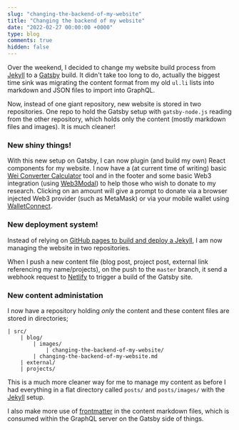 ```yaml
---
slug: "changing-the-backend-of-my-website"
title: "Changing the backend of my website"
date: "2022-02-27 00:00:00 +0000"
type: blog
comments: true
hidden: false
---
```


Over the weekend, I decided to change my website build process from [Jekyll](https://jekyllrb.com/) to a [Gatsby](https://www.gatsbyjs.com/) build. It didn't take too long to do, actually the biggest time sink was migrating the content format from my old `ul.li` lists into markdown and JSON files to import into GraphQL.

Now, instead of one giant repository, new website is stored in two repositories. One repo to hold the Gatsby setup with `gatsby-node.js` reading from the other repository, which holds only the content (mostly markdown files and images). It is much cleaner!

### New shiny things!

With this new setup on Gatsby, I can now plugin (and build my own) React components for my website. I now have a (at current time of writing) basic [Wei Converter Calculator](/tools/wei-converter/) tool and in the footer and some basic Web3 integration (using [Web3Modal](https://github.com/Web3Modal/web3modal)) to help those who wish to donate to my research. Clicking on an amount will give a prompt to donate via a browser injected Web3 provider (such as MetaMask) or via your mobile wallet using [WalletConnect](https://walletconnect.com/).

### New deployment system!

Instead of relying on [GitHub pages to build and deploy a Jekyll](https://docs.github.com/en/pages/setting-up-a-github-pages-site-with-jekyll), I am now managing the website in two repositories.

When I push a new content file (blog post, project post, external link referencing my name/projects), on the push to the `master` branch, it send a webhook request to [Netlify](https://www.netlify.com/) to trigger a build of the Gatsby site.

### New content administation

I now have a repository holding _only_ the content and these content files are stored in directories;

```
| src/
    | blog/
        | images/
            | changing-the-backend-of-my-website/
        | changing-the-backend-of-my-website.md
    | external/
    | projects/
```

This is a much more cleaner way for me to manage my content as before I had everything in a flat directory called `posts/` and `posts/images/` with the [Jekyll](https://jekyllrb.com/) setup.

I also make more use of [frontmatter](https://www.gatsbyjs.com/docs/how-to/routing/adding-markdown-pages/#frontmatter-for-metadata-in-markdown-files) in the content markdown files, which is consumed within the GraphQL server on the Gatsby side of things.